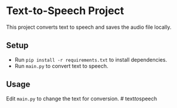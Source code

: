 # Text-to-Speech Project

This project converts text to speech and saves the audio file locally.

## Setup
- Run `pip install -r requirements.txt` to install dependencies.
- Run `main.py` to convert text to speech.

## Usage
Edit `main.py` to change the text for conversion.
#   t e x t _ t o _ s p e e c h  
 
